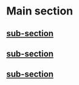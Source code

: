 #  Main section

##  [sub-section](./child.md#sub-section1)    
##  [sub-section](/child.md#sub-section2)
##  [sub-section](child.md#sub-section3)

